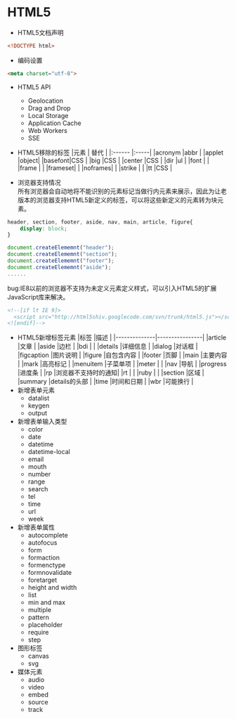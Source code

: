 HTML5
=============
* HTML5文档声明
```html 
<!DOCTYPE html>
```
* 编码设置
```html 
<meta charset="utf-8">
```
* HTML5 API
    * Geolocation
    * Drag and Drop
    * Local Storage
    * Application Cache
    * Web Workers
    * SSE
* HTML5移除的标签
|元素    | 替代  |
|:------ |:-----|
|acronym |abbr  |
|applet  |object|
|basefont|CSS   |
|big     |CSS   |
|center  |CSS   |
|dir     |ul    |
|font    |      |
|frame   |      |
|frameset|      |
|noframes|      |
|strike  |      |
|tt      |CSS   |

* 浏览器支持情况  
所有浏览器会自动地将不能识别的元素标记当做行内元素来展示，因此为让老版本的浏览器支持HTML5新定义的标签，可以将这些新定义的元素转为块元素。
```css
header, section, footer, aside, nav, main, article, figure{
    display: block;
}
```

```js
document.createElememnt("header");
document.createElememnt("section");
document.createElememnt("footer");
document.createElememnt("aside");
......
```
bug:IE8以前的浏览器不支持为未定义元素定义样式，可以引入HTML5的扩展JavaScript库来解决。
```html
<!--[if lt IE 9]>
  <script src="http://html5shiv.googlecode.com/svn/trunk/html5.js"></script>
<![endif]-->
```

* HTML5新增标签元素
|标签          |描述             |
|--------------|----------------|
|article       |文章            |
|aside         |边栏            |
|bdi           |                |
|details       |详细信息         |
|dialog        |对话框           |
|figcaption    |图片说明         |
|figure        |自包含内容       |
|footer        |页脚             |
|main          |主要内容         |
|mark          |高亮标记         |
|menuitem      |子菜单项         |
|meter         |                |
|nav           |导航            |
|progress      |进度条          |
|rp            |浏览器不支持时的通知|
|rt            |                |
|ruby          |                |
|section       |区域            |
|summary       |details的头部   |
|time          |时间和日期      |
|wbr           |可能换行        |
* 新增表单元素
    * datalist
    * keygen
    * output
* 新增表单输入类型
    * color
    * date
    * datetime
    * datetime-local
    * email
    * mouth
    * number
    * range
    * search
    * tel
    * time
    * url
    * week
* 新增表单属性
    * autocomplete
    * autofocus
    * form
    * formaction
    * formenctype
    * formnovalidate
    * foretarget
    * height and width
    * list
    * min and max
    * multiple
    * pattern
    * placeholder
    * require
    * step
* 图形标签
    * canvas
    * svg
* 媒体元素
    * audio
    * video
    * embed
    * source
    * track


